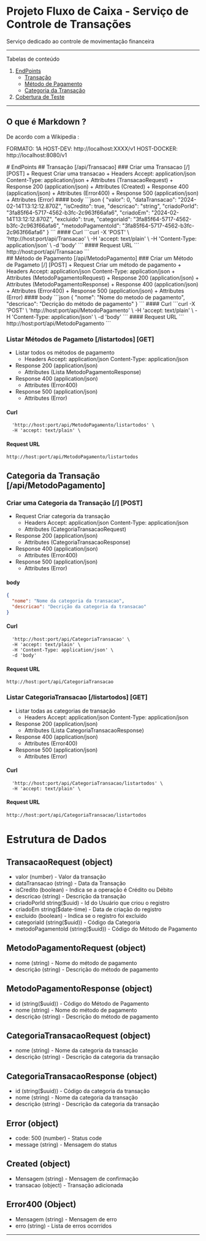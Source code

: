 # Projeto Fluxo de Caixa - Serviço de Controle de Transações
Serviço dedicado ao controle de movimentação financeira

*******
Tabelas de conteúdo 
 1. [EndPoints](#endipoints)
      * [Transação](#transa-o-api-transacao)
      * [Método de Pagamento](#metododepagamento)
      * [Categoria da Transação](#categoriadatransacao)
 3. [Cobertura de Teste](#coberturadetestes)
*******

<div id='endipoints'/>  

## O que é Markdown ?  
De acordo com a Wikipedia : 
    
FORMATO: 1A
HOST-DEV: http://localhost:XXXX/v1
HOST-DOCKER: http://localhost:8080/v1

<div id='transa-o-api-transacao'/> 
# EndPoints
## Transação [/api/Transacao]
### Criar uma Transacao [/] [POST]
+ Request Criar uma transacao 
    + Headers
            Accept: application/json
            Content-Type: application/json
    + Attributes (TransacaoRequest)
+ Response 200 (application/json)
    + Attributes (Created)
+ Response 400 (application/json)
    + Attributes (Error400)
+ Response 500 (application/json)
    + Attributes (Error)
#### body
```json
{
  "valor": 0,
  "dataTransacao": "2024-02-14T13:12:12.870Z",
  "isCredito": true,
  "descricao": "string",
  "criadoPorId": "3fa85f64-5717-4562-b3fc-2c963f66afa6",
  "criadoEm": "2024-02-14T13:12:12.870Z",
  "excluido": true,
  "categoriaId": "3fa85f64-5717-4562-b3fc-2c963f66afa6",
  "metodoPagamentoId": "3fa85f64-5717-4562-b3fc-2c963f66afa6"
}
```
#### Curl
```curl -X 'POST' \
  'http://host:port/api/Transacao' \
  -H 'accept: text/plain' \
  -H 'Content-Type: application/json' \
  -d 'body'
```
#### Request URL
```
http://host:port/api/Transacao
```
<div id='metododepagamento'/> 
## Método de Pagamento [/api/MetodoPagamento]
### Criar um Método de Pagameto [/] [POST]
+ Request Criar um método de pagamento 
    + Headers
            Accept: application/json
            Content-Type: application/json
    + Attributes (MetodoPagamentoRequest)
+ Response 200 (application/json)
    + Attributes (MetodoPagamentoResponse)
+ Response 400 (application/json)
    + Attributes (Error400)
+ Response 500 (application/json)
    + Attributes (Error)
#### body
```json
{
  "nome": "Nome do metodo de pagamento",
  "descricao": "Decrição do método de pagamento"
}
```
#### Curl
```curl -X 'POST' \
  'http://host:port/api/MetodoPagamento' \
  -H 'accept: text/plain' \
  -H 'Content-Type: application/json' \
  -d 'body'
```
#### Request URL
```
http://host:port/api/MetodoPagamento
```

### Listar Métodos de Pagameto [/listartodos] [GET]
+ Listar todos os métodos de pagamento 
    + Headers
            Accept: application/json
            Content-Type: application/json
+ Response 200 (application/json)
    + Attributes (Lista MetodoPagamentoResponse)
+ Response 400 (application/json)
    + Attributes (Error400)
+ Response 500 (application/json)
    + Attributes (Error)
      
#### Curl
```curl -X 'GET' \
  'http://host:port/api/MetodoPagamento/listartodos' \
  -H 'accept: text/plain' \
```
#### Request URL
```
http://host:port/api/MetodoPagamento/listartodos
```

## Categoria da Transação [/api/MetodoPagamento]
### Criar uma Categoria da Transação [/] [POST]
+ Request Criar categoria da transação 
    + Headers
            Accept: application/json
            Content-Type: application/json
    + Attributes (CategoriaTransacaoRequest)
+ Response 200 (application/json)
    + Attributes (CategoriaTransacaoResponse)
+ Response 400 (application/json)
    + Attributes (Error400)
+ Response 500 (application/json)
    + Attributes (Error)
#### body
```json
{
  "nome": "Nome da categoria da transacao",
  "descricao": "Decrição da categoria da transacao"
}
```
#### Curl
```curl -X 'POST' \
  'http://host:port/api/CategoriaTransacao' \
  -H 'accept: text/plain' \
  -H 'Content-Type: application/json' \
  -d 'body'
```
#### Request URL
```
http://host:port/api/CategoriaTransacao
```

### Listar CategoriaTransacao [/listartodos] [GET]
+ Listar todas as categorias de transação 
    + Headers
            Accept: application/json
            Content-Type: application/json
+ Response 200 (application/json)
    + Attributes (Lista CategoriaTransacaoResponse)
+ Response 400 (application/json)
    + Attributes (Error400)
+ Response 500 (application/json)
    + Attributes (Error)
      
#### Curl
```curl -X 'GET' \
  'http://host:port/api/CategoriaTransacao/listartodos' \
  -H 'accept: text/plain' \
```
#### Request URL
```
http://host:port/api/CategoriaTransacao/listartodos
```

# Estrutura de Dados
## TransacaoRequest (object)
+ valor (number) - Valor da transação
+ dataTransacao (string) - Data da Transação
+ isCredito (boolean) - Indica se a operação é Crédito ou Débito
+ descricao (string) - Descrição da transação
+ criadoPorId string($uuid) - Id do Usuário que criou o registro
+ criadoEm string($date-time) - Data de criação do registro
+ excluido (boolean) - Indica se o registro foi excluído
+ categoriaId (string($uuid)) - Código da Categoria
+ metodoPagamentoId (string($uuid)) - Código do Método de Pagamento

## MetodoPagamentoRequest (object)
+ nome (string) - Nome do método de pagamento
+ descrição (string) - Descrição do método de pagamento

## MetodoPagamentoResponse (object)
+ id (string($uuid)) - Código do Método de Pagamento
+ nome (string) - Nome do método de pagamento
+ descrição (string) - Descrição do método de pagamento

## CategoriaTransacaoRequest (object)
+ nome (string) - Nome da categoria da transação
+ descrição (string) - Descrição da categoria da transação

## CategoriaTransacaoResponse (object)
+ id (string($uuid)) - Código da categoria da transação
+ nome (string) - Nome da categoria da transação
+ descrição (string) - Descrição da categoria da transação
  
## Error (object)
+ code: 500 (number) - Status code
+ message (string) - Mensagem do status
  
## Created (object)
+ Mensagem (string) - Mensagem de confirmação
+ transacao (object) - Transação adicionada

## Error400 (Object)
+ Mensagem (string) - Mensagem de erro
+ erro (string) - Lista de erros ocorridos

*******

<div id='coberturadetestes'/>  
